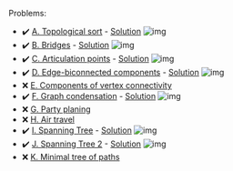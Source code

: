 Problems:
- :heavy_check_mark: [A. Topological sort](https://codeforces.com/group/QmrArgR1Jp/contest/298379/problem/A) - [Solution](https://github.com/AntonAsmirko/Algorithms/blob/main/DFS%2C%20MST%20ITMO%20aignments/A.kt) ![img](https://img.shields.io/badge/Kotlin-0095D5?&style=for-the-badge&logo=kotlin&logoColor=white)
- :heavy_check_mark: [B. Bridges](https://codeforces.com/group/QmrArgR1Jp/contest/298379/problem/B) - [Solution](https://github.com/AntonAsmirko/Algorithms/blob/main/DFS%2C%20MST%20ITMO%20aignments/B.kt) ![img](https://img.shields.io/badge/Kotlin-0095D5?&style=for-the-badge&logo=kotlin&logoColor=white)
- :heavy_check_mark: [C. Articulation points](https://codeforces.com/group/QmrArgR1Jp/contest/298379/problem/C) - [Solution](https://github.com/AntonAsmirko/Algorithms/blob/main/DFS%2C%20MST%20ITMO%20aignments/C.kt) ![img](https://img.shields.io/badge/Kotlin-0095D5?&style=for-the-badge&logo=kotlin&logoColor=white)
- :heavy_check_mark: [D. Edge-biconnected components](https://codeforces.com/group/QmrArgR1Jp/contest/298379/problem/D) - [Solution](https://github.com/AntonAsmirko/Algorithms/blob/main/DFS%2C%20MST%20ITMO%20aignments/D.kt) ![img](https://img.shields.io/badge/Kotlin-0095D5?&style=for-the-badge&logo=kotlin&logoColor=white)
- ❌ [E. Components of vertex connectivity](https://codeforces.com/group/QmrArgR1Jp/contest/298379/problem/E?locale=en)
- :heavy_check_mark: [F. Graph condensation](https://codeforces.com/group/QmrArgR1Jp/contest/298379/problem/F) - [Solution](https://github.com/AntonAsmirko/Algorithms/blob/main/DFS%2C%20MST%20ITMO%20aignments/F.kt) ![img](https://img.shields.io/badge/Kotlin-0095D5?&style=for-the-badge&logo=kotlin&logoColor=white)
- ❌ [G. Party planing](https://codeforces.com/group/QmrArgR1Jp/contest/298379/problem/G)
- ❌ [H. Air travel](https://codeforces.com/group/QmrArgR1Jp/contest/298379/problem/H)
- :heavy_check_mark: [I. Spanning Tree](https://codeforces.com/group/QmrArgR1Jp/contest/298379/problem/I) - [Solution](https://github.com/AntonAsmirko/Algorithms/blob/main/DFS%2C%20MST%20ITMO%20aignments/I.cpp) ![img](https://img.shields.io/badge/C%2B%2B-00599C?style=for-the-badge&logo=c%2B%2B&logoColor=white)
- :heavy_check_mark: [J. Spanning Tree 2](https://codeforces.com/group/QmrArgR1Jp/contest/298379/problem/J) - [Solution](https://github.com/AntonAsmirko/Algorithms/blob/main/DFS%2C%20MST%20ITMO%20aignments/J.kt) ![img](https://img.shields.io/badge/Kotlin-0095D5?&style=for-the-badge&logo=kotlin&logoColor=white)
- ❌ [K. Minimal tree of paths](https://codeforces.com/group/QmrArgR1Jp/contest/298379/problem/K)
